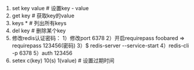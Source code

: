 1. set key value # 设置key - value
2. get key # 获取key的value
3. keys * # 列出所有keys
4. del key # 删除某个key
5. 修改redis认证密码：
  1）修改port 6378 
  2）开启requirepass foobared => requirepass 123456(密码)
  3）$ redis-server --service-start
  4）redis-cli -p 6378
  5）auth 123456
6. setex c(key) 10(s) 1(value) # 设置过期时间